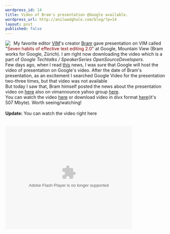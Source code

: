 ```yaml
---
wordpress_id: 14
title: Video of Bram's presentation @Google available.
wordpress_url: http://anilwadghule.com/blog/?p=14
layout: post
published: false
---
```

<p><img style="margin: 0px 10px 0px 0px;" src="http://www.vim.org/images/vim_on_fire.gif" align="left" /> My favorite editor <a href="http://vim.org/">VIM</a>'s creator <a href="http://www.moolenaar.net/">Bram</a> gave presentation on VIM called "<span style="color: rgb(128, 0, 0);">Seven habits of effective text editing 2.0</span>" at Google, Mountain View (Bram works for Google, Zürich). I am right now downloading the video which is a part of <em>Google Techtalks / SpeakerSeries OpenSourceDevelopers</em>.<br />Few days ago, when I read <a href="http://google-code-updates.blogspot.com/2007/02/open-source-developers-google-speaker.html">this</a> news, I was sure that Google will host the video of presentation on Google's video. After the date of Bram's presentation, as an excitement I searched Google Video for the presentation two-three times, but that video was not available<br />But today I saw that, Bram himself posted the news about the presentation video on <a href="http://www.vim.org/news/news.php">here</a> also on vimannounce yahoo group <a href="http://tech.groups.yahoo.com/group/vimannounce/message/170">here</a>.<br />You can watch the video <a href="http://video.google.com/videoplay?docid=2538831956647446078">here</a> or download video in divx format <a href="ftp://ftp.vim.org/pub/vim/stuff/7Habits20.avi">here</a>(it's 507 Mbyte). Worth seeing/watching!<br /><br /><span style="font-weight: bold;">Update:</span> You can watch the video right here</p><br /><embed style="width: 400px; height: 326px;" id="VideoPlayback" type="application/x-shockwave-flash" src="http://video.google.com/googleplayer.swf?docId=2538831956647446078&amp;hl=en" flashvars="">
